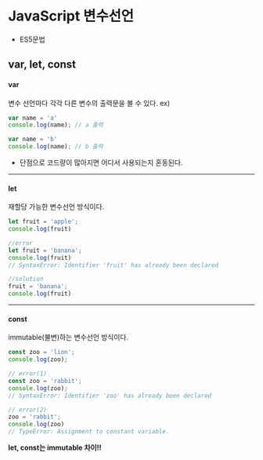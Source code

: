 # JavaScript 변수선언
- ES5문법

var, let, const
---
#### var

변수 선언마다 각각 다른 변수의 출력문을 볼 수 있다.
ex)
```javascript
var name = 'a'
console.log(name); // a 출력

var name = 'b'
console.log(name); // b 출력
```

- 단점으로 코드량이 많아지면 어디서 사용되는지 혼동된다.
---
#### let

재할당 가능한 변수선언 방식이다.
````javascript
let fruit = 'apple';
console.log(fruit)

//error
let fruit = 'banana';
console.log(fruit)
// SyntaxError: Identifier 'fruit' has already been declared

//solution
fruit = 'banana';
console.log(fruit)
````
---
#### const

immutable(불변)하는 변수선언 방식이다.
````javascript
const zoo = 'lion';
console.log(zoo);

// error(1)
const zoo = 'rabbit';
console.log(zoo);
// SyntaxError: Identifier 'zoo' has already been declared

// error(2)
zoo = 'rabbit';
console.log(zoo)
// TypeError: Assignment to constant variable.
````

**let, const는 immutable 차이!!**